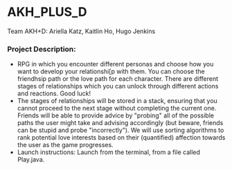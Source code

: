 # AKH_PLUS_D
Team AKH+D: Ariella Katz, Kaitlin Ho, Hugo Jenkins
### Project Description:
* RPG in which you encounter different personas and choose how you want to
develop your relationshi[p with them. You can choose the friendhsip path or the love path for each character. There are different stages of relationships which you can unlock through different actions and reactions. Good luck!
* The stages of relationships will be stored in a stack, ensuring that you cannot proceed to the next stage without completing the current one. Friends will be able to provide advice by "probing" all of the possible paths the user might take and advising accordingly (but beware, friends can be stupid and probe "incorrectly"). We will use sorting algorithms to rank potential love interests based on their (quantified) affection towards the user as the game progresses.
* Launch instructions: Launch from the terminal, from a file called Play.java.
